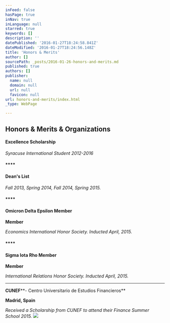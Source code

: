 ```yaml
---
inFeed: false
hasPage: true
inNav: true
inLanguage: null
starred: true
keywords: []
description: ''
datePublished: '2016-01-27T18:24:58.841Z'
dateModified: '2016-01-27T18:24:56.148Z'
title: 'Honors & Merits'
author: []
sourcePath: _posts/2016-01-26-honors-and-merits.md
published: true
authors: []
publisher:
  name: null
  domain: null
  url: null
  favicon: null
url: honors-and-merits/index.html
_type: WebPage

---
```

## Honors & Merits & Organizations

#### **Excellence Scholarship**

_Syracuse International Student 2012-2016_

#### ****

#### **Dean's List**

_Fall 2013, Spring 2014, Fall 2014, Spring 2015\._

#### ****

#### **Omicron Delta Epsilon Member**

**Member**

_Economics International Honor Society. Inducted April, 2015\._

#### ****

#### **Sigma Iota Rho Member**

**Member**

_International Relations Honor Society. Inducted April, 2015\._

****

**CUNEF****- Centro Universitario de Estudios Financieros**

**Madrid, Spain**

_Received a Scholarship from CUNEF to attend their Finance Summer School 2015\._
![](https://the-grid-user-content.s3-us-west-2.amazonaws.com/a9536cb1-6ed2-4fb0-ac61-603ec3bdd0ae.GIF)